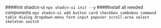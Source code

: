 ####Init shadcn-ui
`npx shadcn-ui init --y`
####Install all needed components
`npx shadcn-ui add button card checkbox combobox command table dialog dropdown-menu form input popover scroll-area select skeleton switch `
